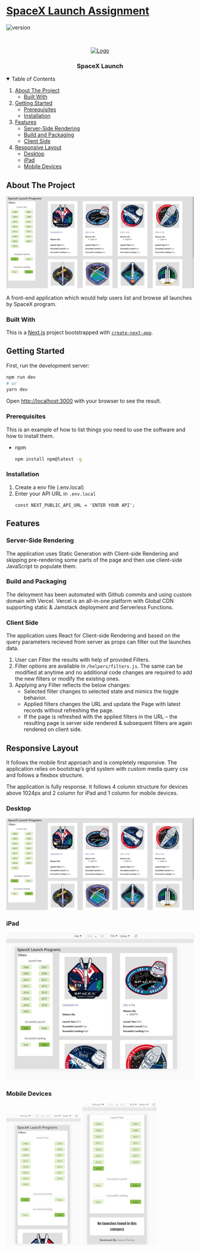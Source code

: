 # [SpaceX Launch Assignment](https://spacex.gauravsharma.dev)

![version](https://img.shields.io/badge/version-1.0.0-blue.svg)

<!-- PROJECT LOGO -->
<br />
<p align="center">
  <a href="https://spacex.gauravsharma.dev">
    <img src="https://www.spacex.com/static/images/share.jpg" alt="Logo" width="150" height="150">
  </a>

  <h3 align="center">SpaceX Launch</h3>

<!-- TABLE OF CONTENTS -->
<details open="open">
  <summary>Table of Contents</summary>
  <ol>
    <li>
      <a href="#about-the-project">About The Project</a>
      <ul>
        <li><a href="#built-with">Built With</a></li>
      </ul>
    </li>
    <li>
      <a href="#getting-started">Getting Started</a>
      <ul>
        <li><a href="#prerequisites">Prerequisites</a></li>
        <li><a href="#installation">Installation</a></li>
      </ul>
    </li>
    <li>
      <a href="#features">Features</a>
      <ul>
        <li><a href="#server-side-rendering">Server-Side Rendering</a></li>
        <li><a href="#build-and-packaging">Build and Packaging</a></li>
        <li><a href="#client-side">Client Side</a></li>
      </ul>
    </li>
    <li>
      <a href="#responsive-layout">Responsive Layout</a>
      <ul>
        <li><a href="#desktop">Desktop</a></li>
        <li><a href="#ipad">iPad</a></li>
        <li><a href="#mobile-devices">Mobile Devices</a></li>
      </ul>
    </li>
  </ol>
</details>

<!-- ABOUT THE PROJECT -->

## About The Project

[![Product Name Screen Shot][product-screenshot]](https://spacex.gauravsharma.dev)

A front-end application which would help users list and browse all launches by SpaceX program.

### Built With

This is a [Next.js](https://nextjs.org/) project bootstrapped with [`create-next-app`](https://github.com/vercel/next.js/tree/canary/packages/create-next-app).

## Getting Started

First, run the development server:

```bash
npm run dev
# or
yarn dev
```

Open [http://localhost:3000](http://localhost:3000) with your browser to see the result.

### Prerequisites

This is an example of how to list things you need to use the software and how to install them.

- npm
  ```sh
  npm install npm@latest -g
  ```

### Installation

1. Create a env file (.env.local)
2. Enter your API URL in `.env.local`
   ```JS
   const NEXT_PUBLIC_API_URL = 'ENTER YOUR API';
   ```

## Features

### Server-Side Rendering

The application uses Static Generation with Client-side Rendering and skipping pre-rendering some parts of the page and then use client-side JavaScript to populate them.

### Build and Packaging

The deloyment has been automated with Github commits and using custom domain with Vercel. Vercel is an all-in-one platform with Global CDN supporting static & Jamstack deployment and Serverless Functions.

### Client Side

The application uses React for Client-side Rendering and based on the query parameters recieved from server as props can filter out the launches data.

1. User can Filter the results with help of provided Filters.
2. Filter options are available in `/helpers/filters.js`. The same can be modified at anytime and no additional code changes are required to add the new filters or modify the existing ones.
3. Applying any Filter reflects the below changes:
   <ul>
           <li>Selected filter changes to selected state and mimics the toggle behavior.</li>
           <li>Applied filters changes the URL and update the Page with latest records without refreshing the page.</li>
           <li>If the page is refreshed with the applied filters in the URL – the resulting page is server side rendered & subsequent filters are again rendered on client side.</li>
         </ul>

## Responsive Layout
It follows the mobile first approach and is completely responsive. The application relies on bootstrap’s grid system with custom media query css and follows a flexbox structure.

The application is fully response. It follows 4 column structure for devices above 1024px and 2 column for iPad and 1 column for mobile devices.

### Desktop

[![Product Name Screen Shot][product-screenshot]](https://spacex.gauravsharma.dev)


### iPad

[![Product Name Screen Shot][ipad-screenshot]](https://spacex.gauravsharma.dev)

### Mobile Devices

[![Product Name Screen Shot][mobile-screenshot]](https://spacex.gauravsharma.dev)
[![Product Name Screen Shot][mobile-nf-screenshot]](https://spacex.gauravsharma.dev)


<!-- MARKDOWN LINKS & IMAGES -->
<!-- https://www.markdownguide.org/basic-syntax/#reference-style-links -->

[contributors-shield]: https://img.shields.io/github/contributors/othneildrew/Best-README-Template.svg?style=for-the-badge
[contributors-url]: https://github.com/othneildrew/Best-README-Template/graphs/contributors
[forks-shield]: https://img.shields.io/github/forks/othneildrew/Best-README-Template.svg?style=for-the-badge
[forks-url]: https://github.com/othneildrew/Best-README-Template/network/members
[stars-shield]: https://img.shields.io/github/stars/othneildrew/Best-README-Template.svg?style=for-the-badge
[stars-url]: https://github.com/othneildrew/Best-README-Template/stargazers
[issues-shield]: https://img.shields.io/github/issues/othneildrew/Best-README-Template.svg?style=for-the-badge
[issues-url]: https://github.com/othneildrew/Best-README-Template/issues
[license-shield]: https://img.shields.io/github/license/othneildrew/Best-README-Template.svg?style=for-the-badge
[license-url]: https://github.com/othneildrew/Best-README-Template/blob/master/LICENSE.txt
[linkedin-shield]: https://img.shields.io/badge/-LinkedIn-black.svg?style=for-the-badge&logo=linkedin&colorB=555
[linkedin-url]: https://linkedin.com/in/othneildrew
[product-screenshot]: assets/images/Landscape_Desktop.jpg
[mobile-screenshot]: assets/images/Mobile.jpg
[mobile-nf-screenshot]: assets/images/NotFoundMobile.jpg
[ipad-screenshot]: assets/images/iPad.jpg
